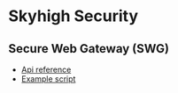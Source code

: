 # Skyhigh Security

## Secure Web Gateway (SWG)

- [Api reference](https://success.myshn.net/Skyhigh_Secure_Web_Gateway_(Cloud)/Reporting/Using_a_REST_API_for_Reporting/Reporting_Fields)
- [Example script](https://github.com/schindlerd/mwgcs-logpuller-pub)
